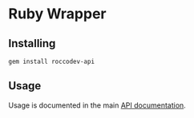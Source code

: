 # Ruby Wrapper

## Installing

```
gem install roccodev-api
```

## Usage
Usage is documented in the main [API documentation](https://api.roccodev.pw/docs).
